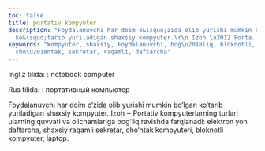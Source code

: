 ```yaml
---
toc: false
title: portativ kompyuter
description: "Foydalanuvchi har doim o&lsquo;zida olib yurishi mumkin bo&lsquo;lgan
  ko&lsquo;tarib yuriladigan shaxsiy kompyuter.\r\n Izoh \u2012 Porta..."
keywords: "kompyuter, shaxsiy, Foydalanuvchi, bog\u2018liq, bloknotli, kompyuteri,
  cho\u2018ntak, sekretar, raqamli, daftarcha"
---
```


Ingliz tilida:
:   notebook computer

Rus tilida:
:   портативный компьютер

Foydalanuvchi har doim o‘zida olib yurishi mumkin bo‘lgan ko‘tarib yuriladigan shaxsiy kompyuter.
 Izoh ‒ Portativ kompyuterlarning turlari ularning quvvati va o‘lchamlariga bog‘liq ravishda farqlanadi: elektron yon daftarcha, shaxsiy raqamli sekretar, cho‘ntak kompyuteri, bloknotli kompyuter, laptop.